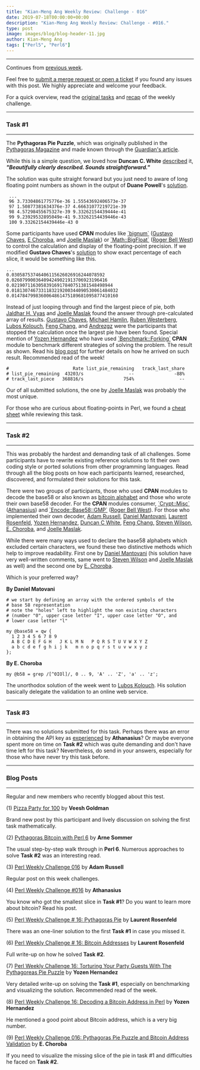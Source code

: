 ```yaml
---
title: "Kian-Meng Ang Weekly Review: Challenge - 016"
date: 2019-07-18T00:00:00+00:00
description: "Kian-Meng Ang Weekly Review: Challenge - #016."
type: post
image: images/blog/blog-header-11.jpg
author: Kian-Meng Ang
tags: ["Perl5", "Perl6"]
---
```

***
Continues from [previous week](/blog/review-challenge-015/).

Feel free to [submit a merge request or open a ticket](https://github.com/manwar/perlweeklychallenge) if you found any issues with this post. We highly appreciate and welcome your feedback.

For a quick overview, read the [original tasks](https://perlweeklychallenge.org/blog/perl-weekly-challenge-016/) and [recap](https://perlweeklychallenge.org/blog/recap-challenge-016/) of the weekly challenge.

***
### Task #1
***

The **Pythagoras Pie Puzzle**, which was originally published in the [Pythagoras Magazine](https://pyth.eu/) and made known through the [Guardian's article](https://www.theguardian.com/science/2017/jun/19/did-you-solve-it-pythagorass-best-puzzles).

While this is a simple question, we loved how **Duncan C. White** [described](https://github.com/manwar/perlweeklychallenge-club/blob/master/challenge-016/duncan-c-white/perl5/ch-1.pl) it, **_"Beautifully clearly described. Sounds straightforward."_**

The solution was quite straight forward but you just need to aware of long floating point numbers as shown in the output of **Duane Powell**'s [solution](https://github.com/manwar/perlweeklychallenge-club/blob/master/challenge-016/duane-powell/perl5/ch-1.pl).

     ...
     96 3.73304861775776e-36 1.55543692406573e-37
     97 1.50877381634376e-37 4.66631077219721e-39
     98 4.57298455675327e-39 9.33262154439444e-41
     99 9.23929532895049e-41 9.33262154439446e-43
     100 9.33262154439446e-43 0

Some participants have used **CPAN** modules like [\`bignum\`](https://metacpan.org/pod/bignum) ([Gustavo Chaves](https://github.com/manwar/perlweeklychallenge-club/blob/master/challenge-016/gustavo-chaves/perl5/ch-1.pl), [E Choroba](https://github.com/manwar/perlweeklychallenge-club/blob/master/challenge-016/e-choroba/perl5/ch-1.pl), and [Joelle Maslak](https://github.com/manwar/perlweeklychallenge-club/blob/master/challenge-016/joelle-maslak/perl5/ch-1.pl)) or [\`Math::BigFloat\`](https://metacpan.org/pod/Math::BigFloat) ([Roger Bell West](https://github.com/manwar/perlweeklychallenge-club/blob/master/challenge-016/roger-bell-west/perl5/ch-1.pl)) to control the calculation and display of the floating-point precision. If we modified **Gustavo Chaves**'s [solution](https://github.com/manwar/perlweeklychallenge-club/blob/master/challenge-016/gustavo-chaves/perl5/ch-1.pl) to show exact percentage of each slice, it would be something like this.

    ...
    0.03058753746406115626026916244078592
    0.026079900364094249021913706923196416
    0.02190711630583916917840751381548498944
    0.0181307467331183219200344090530061484032
    0.0147847998360064861475189681095877410160

Instead of just looping through and find the largest piece of pie, both [Jaldhar H. Vyas](https://github.com/manwar/perlweeklychallenge-club/blob/master/challenge-016/jald%20%20%20%20%20%20har-h-vyas/perl5/ch-1.pl) and [Joelle Maslak](https://github.com/manwar/perlweeklychallenge-club/blob/master/challenge-016/joelle-maslak/perl5/ch-1.pl) found the answer through pre-calculated array of results. [Gustavo Chaves](https://github.com/manwar/perlweeklychallenge-club/blob/master/challenge-016/gustavo-chaves/perl5/ch-1.pl), [Michael Hamlin](https://github.com/manwar/perlweeklychallenge-club/blob/master/challenge-016/michael-hamlin/perl5/ch-1.pl), [Ruben Westerberg](https://github.com/manwar/perlweeklychallenge-club/blob/master/challenge-016/ruben-westerberg/perl5/ch-1.pl), [Lubos Kolouch](https://github.com/manwar/perlweeklychallenge-club/blob/master/challenge-016/lubos-kolouch/perl5/ch-1.pl), [Feng Chang](https://github.com/manwar/perlweeklychallenge-club/blob/master/challenge-016/feng-chang/perl5/ch-1.pl), and [Andrezgz](https://github.com/manwar/perlweeklychallenge-club/blob/master/challenge-016/andrezgz/perl5/ch-1.pl) were the participants that stopped the calculation once the largest pie have been found. Special mention of [Yozen Hernandez](https://github.com/manwar/perlweeklychallenge-club/blob/master/challenge-016/yozen-hernandez/perl5/ch-1.pl) who have used [\`Benchmark::Forking\`](https://metacpan.org/pod/Benchmark::Forking) **CPAN** module to benchmark different strategies of solving the problem. The result as shown. Read his [blog post](https://yzhernand.github.io/posts/perl-weekly-challenge-16-1/) for further details on how he arrived on such result. Recommended read of the week!

    #                        Rate list_pie_remaining   track_last_share
    # list_pie_remaining  43203/s                 --               -88%
    # track_last_piece   368816/s               754%                 --

Our of all submitted solutions, the one by [Joelle Maslak](https://github.com/manwar/perlweeklychallenge-club/blob/master/challenge-016/joelle-maslak/perl5/ch-1.pl) was probably the most unique.

For those who are curious about floating-points in Perl, we found a [cheat sheet](https://floating-point-gui.de/languages/perl/) while reviewing this task.

***
### Task #2
***

This was probably the hardest and demanding task of all challenges. Some participants have to rewrite existing reference solutions to fit their own coding style or ported solutions from other programming languages. Read through all the blog posts on how each participants learned, researched, discovered, and formulated their solutions for this task.

There were two groups of participants, those who used **CPAN** modules to decode the base58 or also known as [bitcoin alphabet](https://en.bitcoin.it/wiki/Base58Check_encoding) and those who wrote their own base58 decoder. For the **CPAN** modules consumer, [\`Crypt::Misc\`](https://metacpan.org/pod/release/MIK/CryptX-0.056/lib/Crypt/Misc.pm) ([Athanasius](https://github.com/manwar/perlweeklychallenge-club/blob/master/challenge-016/athanasius/perl5/ch-2.pl)) and [\`Encode::Base58::GMP\`](https://metacpan.org/pod/Encode::Base58::GMP) ([Roger Bell West](https://github.com/manwar/perlweeklychallenge-club/blob/master/challenge-016/roger-bell-west/perl5/ch-2.pl)). For those who implemented their own decoder, [Adam Russell](https://github.com/manwar/perlweeklychallenge-club/blob/master/challenge-016/adam-russell/perl5/ch-2.pl), [Daniel Mantovani](https://github.com/manwar/perlweeklychallenge-club/blob/master/challenge-016/daniel-mantovani/perl5/ch-2.pl), [Laurent Rosenfeld](https://github.com/manwar/perlweeklychallenge-club/blob/master/challenge-016/laurent-rosenfeld/perl5/ch-2.pl), [Yozen Hernandez](https://github.com/manwar/perlweeklychallenge-club/blob/master/challenge-016/yozen-hernandez/perl5/ch-2.pl), [Duncan C White](https://github.com/manwar/perlweeklychallenge-club/blob/master/challenge-016/duncan-c-white/perl5/ch-2.pl), [Feng Chang,](https://github.com/manwar/perlweeklychallenge-club/blob/master/challenge-016/feng-chang/perl5/ch-2.pl) [Steven Wilson](https://github.com/manwar/perlweeklychallenge-club/blob/master/challenge-016/steven-wilson/perl5/ch-2.pl), [E. Choroba](https://github.com/manwar/perlweeklychallenge-club/blob/master/challenge-016/e-choroba/perl5/ch-2.pl), and [Joelle Maslak](https://github.com/manwar/perlweeklychallenge-club/blob/master/challenge-016/joelle-maslak/perl5/ch-2.pl).

While there were many ways used to declare the base58 alphabets which excluded certain characters, we found these two distinctive methods which help to improve readability. First one by [Daniel Mantovani](https://github.com/manwar/perlweeklychallenge-club/blob/master/challenge-016/daniel-mantovani/perl5/ch-2.pl) (his solution have very well-written comments, same went to [Steven Wilson](https://github.com/manwar/perlweeklychallenge-club/blob/master/challenge-016/steven-wilson/perl5/ch-2.pl) and [Joelle Maslak](https://github.com/manwar/perlweeklychallenge-club/blob/master/challenge-016/joelle-maslak/perl5/ch-2.pl) as well) and the second one by [E. Choroba](https://github.com/manwar/perlweeklychallenge-club/blob/master/challenge-016/e-choroba/perl5/ch-2.pl).

Which is your preferred way?

**By Daniel Matovani**

    # we start by defining an array with the ordered symbols of the
    # base 58 representation
    # note the "holes" left to highlight the non existing characters
    # (number "0", upper case letter "I", upper case letter "O", and
    # lower case letter "l"

    my @base58 = qw {
      1 2 3 4 5 6 7 8 9
      A B C D E F G H   J K L M N   P Q R S T U V W X Y Z
      a b c d e f g h i j k   m n o p q r s t u v w x y z
    };

**By E. Choroba**

    my @b58 = grep /[^0IOl]/, 0 .. 9, 'A' .. 'Z', 'a' .. 'z';


The unorthodox solution of the week went to [Lubos Kolouch](https://github.com/manwar/perlweeklychallenge-club/blob/master/challenge-016/lubos-kolouch/perl5/ch-2.pl). His solution basically delegate the validation to an online web service.

***
### Task #3
***

There was no solutions submitted for this task. Perhaps there was an error in obtaining the API key as [experienced](http://blogs.perl.org/users/athanasius/2019/07/perl-weekly-challenge-016.html) by **Athanasius**? Or maybe everyone spent more on time on **Task #2** which was quite demanding and don't have time left for this task? Nevertheless, do send in your answers, especially for those who have never try this task before.

***
### Blog Posts
***

Regular and new members who recently blogged about this test.

(1) [Pizza Party for 100](http://blogs.perl.org/users/veesh/2019/07/pizza-party-for-100.html) by **Veesh Goldman**

Brand new post by this participant and lively discussion on solving the first task mathematically.

(2) [Pythagoras Bitcoin with Perl 6](https://perl6.eu/pythagoras-bitcoin.html) by **Arne Sommer**

The usual step-by-step walk through in **Perl 6**. Numerous approaches to solve **Task #2** was an interesting read.

(3) [Perl Weekly Challenge 016](https://adamcrussell.livejournal.com/5613.html) by **Adam Russell**

Regular post on this week challenges.

(4) [Perl Weekly Challenge #016](http://blogs.perl.org/users/athanasius/2019/07/perl-weekly-challenge-016.html) by **Athanasius**

You know who got the smallest slice in **Task #1**? Do you want to learn more about bitcoin? Read his post.

(5) [Perl Weekly Challenge # 16: Pythagoras Pie](http://blogs.perl.org/users/laurent_r/2019/07/-perl-weekly-challenge-16-pythagoras-pie.html) by **Laurent Rosenfeld**

There was an one-liner solution to the first **Task #1** in case you missed it.

(6) [Perl Weekly Challenge # 16: Bitcoin Addresses](http://blogs.perl.org/users/laurent_r/2019/07/perl-weekly-challenge-16-bitcoin-addresses.html) by **Laurent Rosenfeld**

Full write-up on how he solved **Task #2**.

(7) [Perl Weekly Challenge 16: Torturing Your Party Guests With The Pythagoreas Pie Puzzle](https://yzhernand.github.io/posts/perl-weekly-challenge-16-1/) by **Yozen Hernandez**

Very detailed write-up on solving the **Task #1**, especially on benchmarking and visualizing the solution. Recommended read of the week.

(8) [Perl Weekly Challenge 16: Decoding a Bitcoin Address in Perl](https://yzhernand.github.io/posts/perl-weekly-challenge-16-2/) by **Yozen Hernandez**

He mentioned a good point about Bitcoin address, which is a very big number.

(9) [Perl Weekly Challenge 016: Pythagoras Pie Puzzle and Bitcoin Address Validation](http://blogs.perl.org/users/e_choroba/2019/07/perl-weekly-challenge-016-pythagoras-pie-puzzle-and-bitcoin-address-validation.html) by **E. Choroba**

If you need to visualize the missing slice of the pie in task #1 and difficulties he faced on **Task #2**.
